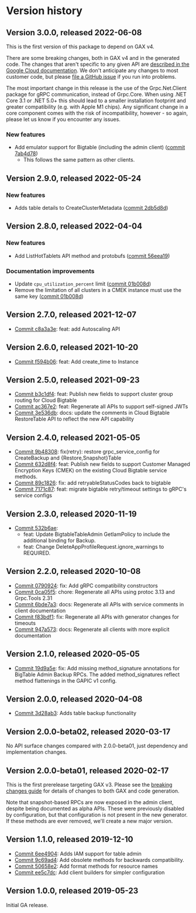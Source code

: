 # Version history

## Version 3.0.0, released 2022-06-08

This is the first version of this package to depend on GAX v4.

There are some breaking changes, both in GAX v4 and in the generated
code. The changes that aren't specific to any given API are [described in the Google Cloud
documentation](https://cloud.google.com/dotnet/docs/reference/help/breaking-gax4).
We don't anticipate any changes to most customer code, but please [file a
GitHub issue](https://github.com/googleapis/google-cloud-dotnet/issues/new/choose)
if you run into problems.

The most important change in this release is the use of the Grpc.Net.Client package
for gRPC communication, instead of Grpc.Core. When using .NET Core 3.1 or .NET 5.0+
this should lead to a smaller installation footprint and greater compatibility (e.g.
with Apple M1 chips). Any significant change in a core component comes with the risk
of incompatibility, however - so again, please let us know if you encounter any
issues.

### New features

- Add emulator support for Bigtable (including the admin client) ([commit 7ab4d78](https://github.com/googleapis/google-cloud-dotnet/commit/7ab4d78047586eaa7c761b4557baedc90a6c0afb))
  - This follows the same pattern as other clients.
## Version 2.9.0, released 2022-05-24

### New features

- Adds table details to CreateClusterMetadata ([commit 2db5d8d](https://github.com/googleapis/google-cloud-dotnet/commit/2db5d8da5f62da00833f3c850e7b45bfde0cf1f0))
## Version 2.8.0, released 2022-04-04

### New features

- Add ListHotTablets API method and protobufs ([commit 56eea19](https://github.com/googleapis/google-cloud-dotnet/commit/56eea199afd45dcb1cef9179910e0b6307959fe0))

### Documentation improvements

- Update `cpu_utilization_percent` limit ([commit 01b008d](https://github.com/googleapis/google-cloud-dotnet/commit/01b008ddedb11234ef3452ef3da85d92b69fd86a))
- Remove the limitation of all clusters in a CMEK instance must use the same key ([commit 01b008d](https://github.com/googleapis/google-cloud-dotnet/commit/01b008ddedb11234ef3452ef3da85d92b69fd86a))

## Version 2.7.0, released 2021-12-07

- [Commit c8a3a3e](https://github.com/googleapis/google-cloud-dotnet/commit/c8a3a3e): feat: add Autoscaling API

## Version 2.6.0, released 2021-10-20

- [Commit f594b06](https://github.com/googleapis/google-cloud-dotnet/commit/f594b06): feat: Add create_time to Instance

## Version 2.5.0, released 2021-09-23

- [Commit b3c1df4](https://github.com/googleapis/google-cloud-dotnet/commit/b3c1df4): feat: Publish new fields to support cluster group routing for Cloud Bigtable
- [Commit ac367e2](https://github.com/googleapis/google-cloud-dotnet/commit/ac367e2): feat: Regenerate all APIs to support self-signed JWTs
- [Commit 3e536db](https://github.com/googleapis/google-cloud-dotnet/commit/3e536db): docs: update the comments in Cloud Bigtable RestoreTable API to reflect the new API capability

## Version 2.4.0, released 2021-05-05

- [Commit 9b48308](https://github.com/googleapis/google-cloud-dotnet/commit/9b48308): fix(retry): restore grpc_service_config for CreateBackup and {Restore,Snapshot}Table
- [Commit 632d8f4](https://github.com/googleapis/google-cloud-dotnet/commit/632d8f4): feat: Publish new fields to support Customer Managed Encryption Keys (CMEK) on the existing Cloud Bigtable service methods.
- [Commit 89c1826](https://github.com/googleapis/google-cloud-dotnet/commit/89c1826): fix: add retryableStatusCodes back to bigtable
- [Commit 7171c87](https://github.com/googleapis/google-cloud-dotnet/commit/7171c87): feat: migrate bigtable retry/timeout settings to gRPC's service configs

## Version 2.3.0, released 2020-11-19

- [Commit 532b6ae](https://github.com/googleapis/google-cloud-dotnet/commit/532b6ae):
  - feat: Update BigtableTableAdmin GetIamPolicy to include the additional binding for Backup.
  - feat: Change DeleteAppProfileRequest.ignore_warnings to REQUIRED.

## Version 2.2.0, released 2020-10-08

- [Commit 0790924](https://github.com/googleapis/google-cloud-dotnet/commit/0790924): fix: Add gRPC compatibility constructors
- [Commit 0ca05f5](https://github.com/googleapis/google-cloud-dotnet/commit/0ca05f5): chore: Regenerate all APIs using protoc 3.13 and Grpc.Tools 2.31
- [Commit 6bde7a3](https://github.com/googleapis/google-cloud-dotnet/commit/6bde7a3): docs: Regenerate all APIs with service comments in client documentation
- [Commit f83bdf1](https://github.com/googleapis/google-cloud-dotnet/commit/f83bdf1): fix: Regenerate all APIs with generator changes for timeouts
- [Commit 947a573](https://github.com/googleapis/google-cloud-dotnet/commit/947a573): docs: Regenerate all clients with more explicit documentation

## Version 2.1.0, released 2020-05-05

- [Commit 19d9a5e](https://github.com/googleapis/google-cloud-dotnet/commit/19d9a5e): fix: Add missing method_signature annotations for BigTable Admin Backup RPCs. The added method_signatures reflect method flattenings in the GAPIC v1 config.

## Version 2.0.0, released 2020-04-08

- [Commit 3d28ab3](https://github.com/googleapis/google-cloud-dotnet/commit/3d28ab3): Adds table backup functionality

## Version 2.0.0-beta02, released 2020-03-17

No API surface changes compared with 2.0.0-beta01, just dependency
and implementation changes.

## Version 2.0.0-beta01, released 2020-02-17

This is the first prerelease targeting GAX v3. Please see the [breaking changes
guide](https://cloud.google.com/dotnet/docs/reference/help/breaking-gax2)
for details of changes to both GAX and code generation.

Note that snapshot-based RPCs are now exposed in the admin client,
despite being documented as alpha APIs. These were previously
disabled by configuration, but that configuration is not present
in the new generator. If these methods are ever removed, we'll
create a new major version.

## Version 1.1.0, released 2019-12-10

- [Commit 6ee4904](https://github.com/googleapis/google-cloud-dotnet/commit/6ee4904): Adds IAM support for table admin
- [Commit 9c69ad4](https://github.com/googleapis/google-cloud-dotnet/commit/9c69ad4): Add obsolete methods for backwards compatibility.
- [Commit 50658e2](https://github.com/googleapis/google-cloud-dotnet/commit/50658e2): Add format methods for resource names
- [Commit ee5c7dc](https://github.com/googleapis/google-cloud-dotnet/commit/ee5c7dc): Add client builders for simpler configuration

## Version 1.0.0, released 2019-05-23

Initial GA release.
